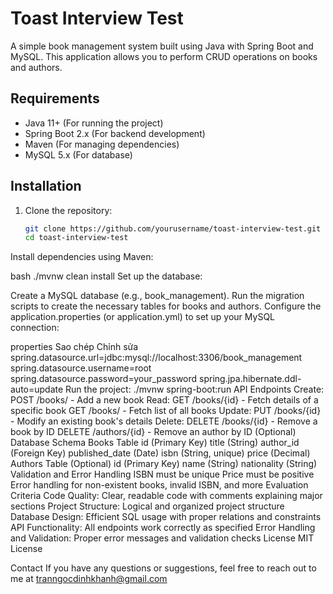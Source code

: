 # Toast Interview Test

A simple book management system built using Java with Spring Boot and MySQL. This application allows you to perform CRUD operations on books and authors.

## Requirements

- Java 11+ (For running the project)
- Spring Boot 2.x (For backend development)
- Maven (For managing dependencies)
- MySQL 5.x (For database)
## Installation

1. Clone the repository:
   ```bash
   git clone https://github.com/yourusername/toast-interview-test.git
   cd toast-interview-test
Install dependencies using Maven:

bash
./mvnw clean install
Set up the database:

Create a MySQL database (e.g., book_management).
Run the migration scripts to create the necessary tables for books and authors.
Configure the application.properties (or application.yml) to set up your MySQL connection:

properties
Sao chép
Chỉnh sửa
spring.datasource.url=jdbc:mysql://localhost:3306/book_management
spring.datasource.username=root
spring.datasource.password=your_password
spring.jpa.hibernate.ddl-auto=update
Run the project: ./mvnw spring-boot:run
API Endpoints
Create: POST /books/ - Add a new book
Read: GET /books/{id} - Fetch details of a specific book
GET /books/ - Fetch list of all books
Update: PUT /books/{id} - Modify an existing book's details
Delete:
DELETE /books/{id} - Remove a book by ID
DELETE /authors/{id} - Remove an author by ID (Optional)
Database Schema
Books Table
id (Primary Key)
title (String)
author_id (Foreign Key)
published_date (Date)
isbn (String, unique)
price (Decimal)
Authors Table (Optional)
id (Primary Key)
name (String)
nationality (String)
Validation and Error Handling
ISBN must be unique
Price must be positive
Error handling for non-existent books, invalid ISBN, and more
Evaluation Criteria
Code Quality: Clear, readable code with comments explaining major sections
Project Structure: Logical and organized project structure
Database Design: Efficient SQL usage with proper relations and constraints
API Functionality: All endpoints work correctly as specified
Error Handling and Validation: Proper error messages and validation checks
License
MIT License

Contact
If you have any questions or suggestions, feel free to reach out to me at tranngocdinhkhanh@gmail.com
